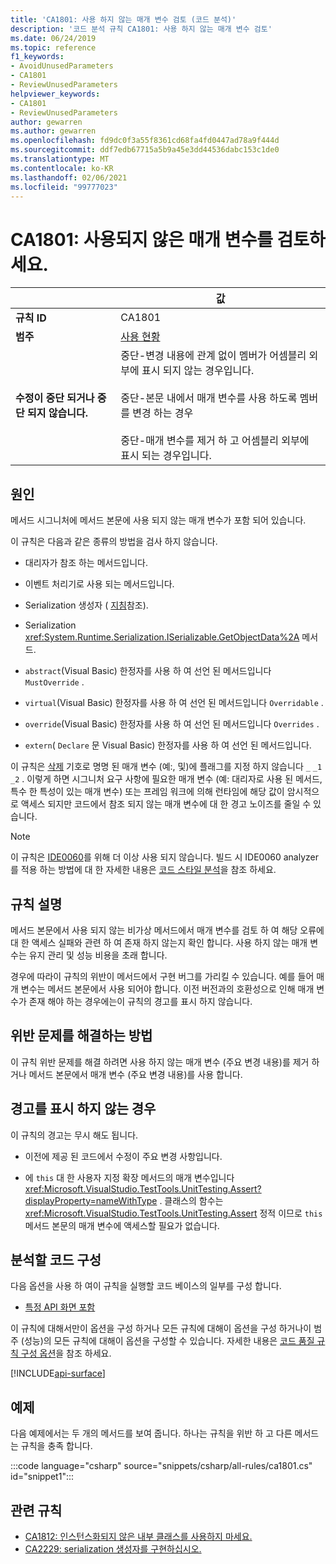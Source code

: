 ```yaml
---
title: 'CA1801: 사용 하지 않는 매개 변수 검토 (코드 분석)'
description: '코드 분석 규칙 CA1801: 사용 하지 않는 매개 변수 검토'
ms.date: 06/24/2019
ms.topic: reference
f1_keywords:
- AvoidUnusedParameters
- CA1801
- ReviewUnusedParameters
helpviewer_keywords:
- CA1801
- ReviewUnusedParameters
author: gewarren
ms.author: gewarren
ms.openlocfilehash: fd9dc0f3a55f8361cd68fa4fd0447ad78a9f444d
ms.sourcegitcommit: ddf7edb67715a5b9a45e3dd44536dabc153c1de0
ms.translationtype: MT
ms.contentlocale: ko-KR
ms.lasthandoff: 02/06/2021
ms.locfileid: "99777023"
---
```

# <a name="ca1801-review-unused-parameters"></a>CA1801: 사용되지 않은 매개 변수를 검토하세요.

| | 값 |
|-|-|
| **규칙 ID** |CA1801|
| **범주** |[사용 현황](usage-warnings.md)|
| **수정이 중단 되거나 중단 되지 않습니다.** |중단-변경 내용에 관계 없이 멤버가 어셈블리 외부에 표시 되지 않는 경우입니다.<br/><br/>중단-본문 내에서 매개 변수를 사용 하도록 멤버를 변경 하는 경우<br/><br/>중단-매개 변수를 제거 하 고 어셈블리 외부에 표시 되는 경우입니다.|

## <a name="cause"></a>원인

메서드 시그니처에 메서드 본문에 사용 되지 않는 매개 변수가 포함 되어 있습니다.

이 규칙은 다음과 같은 종류의 방법을 검사 하지 않습니다.

- 대리자가 참조 하는 메서드입니다.

- 이벤트 처리기로 사용 되는 메서드입니다.

- Serialization 생성자 ( [지침](../../../standard/serialization/serialization-guidelines.md#runtime-serialization)참조).

- Serialization <xref:System.Runtime.Serialization.ISerializable.GetObjectData%2A> 메서드.

- `abstract`(Visual Basic) 한정자를 사용 하 여 선언 된 메서드입니다 `MustOverride` .

- `virtual`(Visual Basic) 한정자를 사용 하 여 선언 된 메서드입니다 `Overridable` .

- `override`(Visual Basic) 한정자를 사용 하 여 선언 된 메서드입니다 `Overrides` .

- `extern`( `Declare` 문 Visual Basic) 한정자를 사용 하 여 선언 된 메서드입니다.

이 규칙은 [삭제](../../../csharp/discards.md) 기호로 명명 된 매개 변수 (예:, 및)에 플래그를 지정 하지 않습니다 `_` `_1` `_2` . 이렇게 하면 시그니처 요구 사항에 필요한 매개 변수 (예: 대리자로 사용 된 메서드, 특수 한 특성이 있는 매개 변수) 또는 프레임 워크에 의해 런타임에 해당 값이 암시적으로 액세스 되지만 코드에서 참조 되지 않는 매개 변수에 대 한 경고 노이즈를 줄일 수 있습니다.

> [!NOTE]
> 이 규칙은 [IDE0060](../style-rules/ide0060.md)를 위해 더 이상 사용 되지 않습니다. 빌드 시 IDE0060 analyzer를 적용 하는 방법에 대 한 자세한 내용은 [코드 스타일 분석](../overview.md#code-style-analysis)을 참조 하세요.

## <a name="rule-description"></a>규칙 설명

메서드 본문에서 사용 되지 않는 비가상 메서드에서 매개 변수를 검토 하 여 해당 오류에 대 한 액세스 실패와 관련 하 여 존재 하지 않는지 확인 합니다. 사용 하지 않는 매개 변수는 유지 관리 및 성능 비용을 초래 합니다.

경우에 따라이 규칙의 위반이 메서드에서 구현 버그를 가리킬 수 있습니다. 예를 들어 매개 변수는 메서드 본문에서 사용 되어야 합니다. 이전 버전과의 호환성으로 인해 매개 변수가 존재 해야 하는 경우에는이 규칙의 경고를 표시 하지 않습니다.

## <a name="how-to-fix-violations"></a>위반 문제를 해결하는 방법

이 규칙 위반 문제를 해결 하려면 사용 하지 않는 매개 변수 (주요 변경 내용)를 제거 하거나 메서드 본문에서 매개 변수 (주요 변경 내용)를 사용 합니다.

## <a name="when-to-suppress-warnings"></a>경고를 표시 하지 않는 경우

이 규칙의 경고는 무시 해도 됩니다.

- 이전에 제공 된 코드에서 수정이 주요 변경 사항입니다.

- 에 `this` 대 한 사용자 지정 확장 메서드의 매개 변수입니다 <xref:Microsoft.VisualStudio.TestTools.UnitTesting.Assert?displayProperty=nameWithType> . 클래스의 함수는 <xref:Microsoft.VisualStudio.TestTools.UnitTesting.Assert> 정적 이므로 `this` 메서드 본문의 매개 변수에 액세스할 필요가 없습니다.

## <a name="configure-code-to-analyze"></a>분석할 코드 구성

다음 옵션을 사용 하 여이 규칙을 실행할 코드 베이스의 일부를 구성 합니다.

- [특정 API 화면 포함](#include-specific-api-surfaces)

이 규칙에 대해서만이 옵션을 구성 하거나 모든 규칙에 대해이 옵션을 구성 하거나이 범주 (성능)의 모든 규칙에 대해이 옵션을 구성할 수 있습니다. 자세한 내용은 [코드 품질 규칙 구성 옵션](../code-quality-rule-options.md)을 참조 하세요.

[!INCLUDE[api-surface](~/includes/code-analysis/api-surface.md)]

## <a name="example"></a>예제

다음 예제에서는 두 개의 메서드를 보여 줍니다. 하나는 규칙을 위반 하 고 다른 메서드는 규칙을 충족 합니다.

:::code language="csharp" source="snippets/csharp/all-rules/ca1801.cs" id="snippet1":::

## <a name="related-rules"></a>관련 규칙

- [CA1812: 인스턴스화되지 않은 내부 클래스를 사용하지 마세요.](ca1812.md)
- [CA2229: serialization 생성자를 구현하십시오.](ca2229.md)
